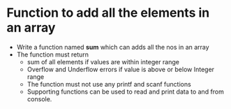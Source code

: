 # Function to add all the elements in an array
* Write a function named **sum** which can adds all the nos in an array
* The function must return 
  * sum of all elements  if values are within integer range
  * Overflow and Underflow errors if value is above or below Integer range
  * The function must not use any printf and scanf functions
  * Supporting functions can be used to read and print data to and from console.
